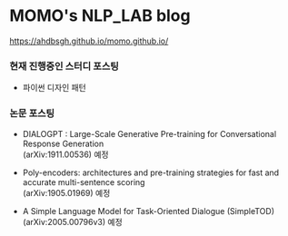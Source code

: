 # MOMO's NLP_LAB blog
https://ahdbsgh.github.io/momo.github.io/
### 현재 진행중인 스터디 포스팅

- 파이썬 디자인 패턴

### 논문 포스팅

- DIALOGPT : Large-Scale Generative Pre-training for Conversational Response Generation    
  (arXiv:1911.00536) 예정

- Poly-encoders: architectures and pre-training strategies for fast and accurate multi-sentence scoring   
  (arXiv:1905.01969)  예정

- A Simple Language Model for Task-Oriented Dialogue (SimpleTOD)   
  (arXiv:2005.00796v3) 예정